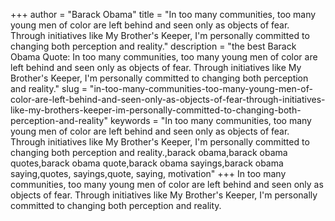 +++
author = "Barack Obama"
title = "In too many communities, too many young men of color are left behind and seen only as objects of fear. Through initiatives like My Brother's Keeper, I'm personally committed to changing both perception and reality."
description = "the best Barack Obama Quote: In too many communities, too many young men of color are left behind and seen only as objects of fear. Through initiatives like My Brother's Keeper, I'm personally committed to changing both perception and reality."
slug = "in-too-many-communities-too-many-young-men-of-color-are-left-behind-and-seen-only-as-objects-of-fear-through-initiatives-like-my-brothers-keeper-im-personally-committed-to-changing-both-perception-and-reality"
keywords = "In too many communities, too many young men of color are left behind and seen only as objects of fear. Through initiatives like My Brother's Keeper, I'm personally committed to changing both perception and reality.,barack obama,barack obama quotes,barack obama quote,barack obama sayings,barack obama saying,quotes, sayings,quote, saying, motivation"
+++
In too many communities, too many young men of color are left behind and seen only as objects of fear. Through initiatives like My Brother's Keeper, I'm personally committed to changing both perception and reality.
